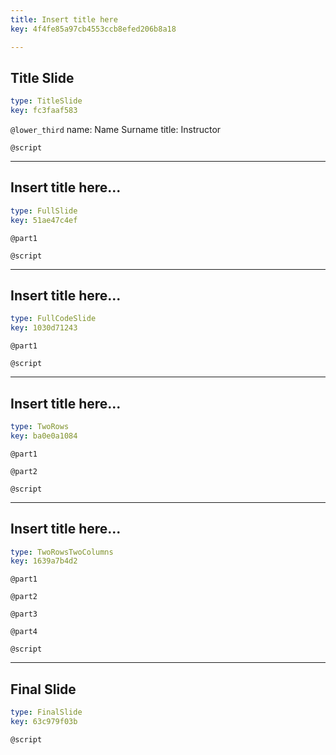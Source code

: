 ```yaml
---
title: Insert title here
key: 4f4fe85a97cb4553ccb8efed206b8a18

---
```

## Title Slide

```yaml
type: TitleSlide
key: fc3faaf583
```





`@lower_third`
name: Name Surname
title: Instructor

`@script`




---
## Insert title here...

```yaml
type: FullSlide
key: 51ae47c4ef
```

`@part1`






`@script`




---
## Insert title here...

```yaml
type: FullCodeSlide
key: 1030d71243
```

`@part1`






`@script`




---
## Insert title here...

```yaml
type: TwoRows
key: ba0e0a1084
```

`@part1`


`@part2`





`@script`




---
## Insert title here...

```yaml
type: TwoRowsTwoColumns
key: 1639a7b4d2
```

`@part1`


`@part2`


`@part3`


`@part4`



`@script`




---
## Final Slide

```yaml
type: FinalSlide
key: 63c979f03b
```






`@script`



